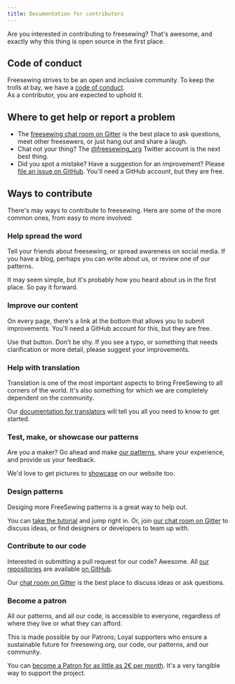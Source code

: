 ```yaml
---
title: Documentation for contributors
---
```


Are you interested in contributing to freesewing? 
That's awesome, and exactly why this thing is open source in the first place.

## Code of conduct

Freesewing strives to be an open and inclusive community.
To keep the trolls at bay, we have a [code of conduct](/code-of-conduct).  
As a contributor, you are expected to uphold it.

## Where to get help or report a problem

- The [freesewing chat room on Gitter](https://gitter.im/freesewing/freesewing) is the best place to ask questions, 
meet other freesewers, or just hang out and share a laugh.
- Chat not your thing? The [@freesewing_org](https://twitter.com/freesewing_org) 
Twitter account is the next best thing.
- Did you spot a mistake? Have a suggestion for an improvement? 
Please [file an issue on GitHub](https://github.com/freesewing/freesewing/issues/new). 
You'll need a GitHub account, but they are free.

## Ways to contribute

There's may ways to contribute to freesewing. 
Here are some of the more common ones, from easy to more involved:

### Help spread the word

Tell your friends about freesewing, or spread awareness on social media.
If you have a blog, perhaps you can write about us, or review one of our patterns.

It may seem simple, but it's probably how you heard about us in the first place. So pay it forward. 

### Improve our content

On every page, there's a link at the bottom that allows you to submit improvements.
You'll need a GitHub account for this, but they are free.

Use that button. Don't be shy. If you see a typo, or something that needs 
clarification or more detail, please suggest your improvements.


### Help with translation

Translation is one of the most important aspects to bring FreeSewing to all corners of the world.
It's also something for which we are completely dependent on the community.

Our [documentation for translators](/translator) will tell you all you need to know to get started.

### Test, make, or showcase our patterns

Are you a maker?  Go ahead and make [our patterns](https://freesewing.org/patterns), 
share your experience, and provide us your feedback.

We'd love to get pictures to [showcase](https://freesewing.org/showcase) on our website too.

### Design patterns

Desiging more FreeSewing patterns is a great way to help out. 

You can [take the tutorial](/tutorial) and jump right in.
Or, join [our chat 
room on Gitter](https://gitter.im/freesewing/freesewing) to discuss ideas, or find 
designers or developers to team up with.

### Contribute to our code

Interested in submitting a pull request for our code? Awesome. 
All [our repositories](/repos) are available [on GitHub](https://github.com/freesewing).

Our [chat room on Gitter](https://gitter.im/freesewing/freesewing) is the best place to discuss ideas or ask questions. 

### Become a patron

All our patterns, and all our code, is accessible to everyone, regardless of where they live or what they can afford.

This is made possible by our Patrons; Loyal supporters who ensure a sustainable future for freesewing.org, our code, our patterns, and our community.

You can [become a Patron for as little as 2€ per month](https://freesewing.org/patrons/join).
It's a very tangible way to support the project.


